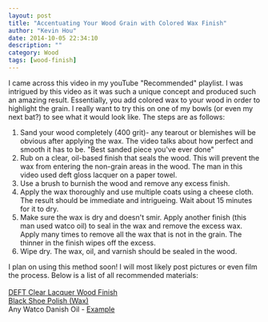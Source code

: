 ```yaml
---
layout: post
title: "Accentuating Your Wood Grain with Colored Wax Finish"
author: "Kevin Hou"
date: 2014-10-05 22:34:10
description: ""
category: Wood
tags: [wood-finish]
---
```


I came across this video in my youTube "Recommended" playlist. I was intrigued by this video as it was such a unique concept and produced such an amazing result. Essentially, you add colored wax to your wood in order to highlight the grain. I really want to try this on one of my bowls (or even my next bat?) to see what it would look like. The steps are as follows:

<ol>
  <li>Sand your wood completely (400 grit)- any tearout or blemishes will be obvious after applying the wax. The video talks about how perfect and smooth it has to be. "Best sanded piece you've ever done"</li>
  <li>Rub on a clear, oil-based finish that seals the wood. This will prevent the wax from entering the non-grain areas in the wood. The man in this video used deft gloss lacquer on a paper towel.</li>
  <li>Use a brush to burnish the wood and remove any excess finish.</li>
  <li>Apply the wax thoroughly and use multiple coats using a cheese cloth. The result should be immediate and intrigueing. Wait about 15 minutes for it to dry.</li>
  <li>Make sure the wax is dry and doesn't smir. Apply another finish (this man used watco oil) to seal in the wax and remove the excess wax. Apply many times to remove all the wax that is not in the grain. The thinner in the finish wipes off the excess.</li>
  <li>Wipe dry. The wax, oil, and varnish should be sealed in the wood.</li>
</ol>
 
I plan on using this method soon! I will most likely post pictures or even film the process. Below is a list of all recommended materials:
<br />
<br />
<a href="http://www.lifeandhome.com/lacquer-clear-wood-finish-13oz.html?gclid=CjwKEAjw2MOhBRCq-Nr87_j-lDASJAAl4FNhS7BpFsTXI3M0tOdxC9aixJXg6N5FAOMMJMyd51o1XxoCFTnw_wcB">DEFT Clear Lacquer Wood Finish</a>
<br />
<a href="http://www.shop.com/Kiwi+2+1+2+Oz+Black+Shoe+Polish-766430450-p+.xhtml?sourceid=298&gclid=CjwKEAjw2MOhBRCq-Nr87_j-lDASJAAl4FNheluAO4WQi30TP9ANJ2EB6DRyi5NiBSzKP9mkuHEtLBoCNo7w_wcB">Black Shoe Polish (Wax)</a>
<br />
Any Watco Danish Oil - <a href="http://www.woodcraft.com/Product/146447/Watco-Danish-Oil-Red-Mahogany-Pint.aspx">Example</a>